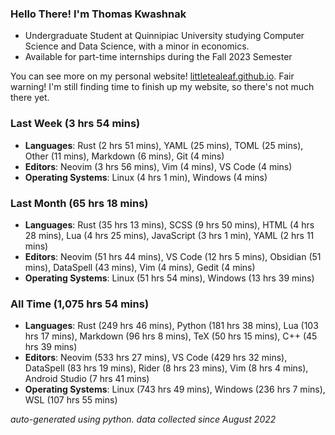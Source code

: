 
### Hello There! I'm Thomas Kwashnak

- Undergraduate Student at Quinnipiac University studying Computer Science and Data Science, with a minor in economics.
- Available for part-time internships during the Fall 2023 Semester

You can see more on my personal website! [littletealeaf.github.io](https://littletealeaf.github.io). Fair warning! I'm still finding time to finish up my website, so there's not much there yet.

### Last Week (3 hrs 54 mins)
- **Languages**: Rust (2 hrs 51 mins), YAML (25 mins), TOML (25 mins), Other (11 mins), Markdown (6 mins), Git (4 mins)
- **Editors**: Neovim (3 hrs 56 mins), Vim (4 mins), VS Code (4 mins)
- **Operating Systems**: Linux (4 hrs 1 min), Windows (4 mins)
    
### Last Month (65 hrs 18 mins)
- **Languages**: Rust (35 hrs 13 mins), SCSS (9 hrs 50 mins), HTML (4 hrs 28 mins), Lua (4 hrs 25 mins), JavaScript (3 hrs 1 min), YAML (2 hrs 11 mins)
- **Editors**: Neovim (51 hrs 44 mins), VS Code (12 hrs 5 mins), Obsidian (51 mins), DataSpell (43 mins), Vim (4 mins), Gedit (4 mins)
- **Operating Systems**: Linux (51 hrs 54 mins), Windows (13 hrs 39 mins)
    
### All Time (1,075 hrs 54 mins)
- **Languages**: Rust (249 hrs 46 mins), Python (181 hrs 38 mins), Lua (103 hrs 17 mins), Markdown (96 hrs 8 mins), TeX (50 hrs 15 mins), C++ (45 hrs 39 mins)
- **Editors**: Neovim (533 hrs 27 mins), VS Code (429 hrs 32 mins), DataSpell (83 hrs 19 mins), Rider (8 hrs 23 mins), Vim (8 hrs 4 mins), Android Studio (7 hrs 41 mins)
- **Operating Systems**: Linux (743 hrs 49 mins), Windows (236 hrs 7 mins), WSL (107 hrs 55 mins)
    

*auto-generated using python. data collected since August 2022*
